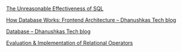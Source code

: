 [The Unreasonable Effectiveness of SQL](https://blog.couchbase.com/unreasonable-effectiveness-of-sql/)

[How Database Works: Frontend Architecture – Dhanushkas Tech blog](https://madushandhanushka.wordpress.com/2019/03/26/how-database-works-frontend-architecture/)

[Database – Dhanushkas Tech blog](https://madushandhanushka.wordpress.com/category/database/)

[Evaluation & Implementation of Relational Operators](https://yunpengn.github.io/blog/2019/01/05/relational-operators/)
